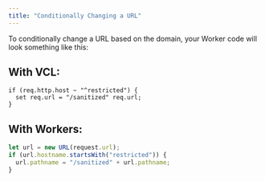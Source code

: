 ```yaml
---
title: "Conditionally Changing a URL"
---
```


To conditionally change a URL based on the domain, your Worker code will look something like this:

## With VCL:
```vcl
if (req.http.host ~ "^restricted") {
  set req.url = "/sanitized" req.url;
}
```


## With Workers:
```js
let url = new URL(request.url);
if (url.hostname.startsWith("restricted")) {
  url.pathname = "/sanitized" + url.pathname;
}
```
